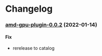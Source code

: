 # Changelog<br>


<a name="amd-gpu-plugin-0.0.2"></a>
### [amd-gpu-plugin-0.0.2](https://github.com/truecharts/apps/compare/amd-gpu-plugin-0.0.1...amd-gpu-plugin-0.0.2) (2022-01-14)

#### Fix

* rerelease to catalog
